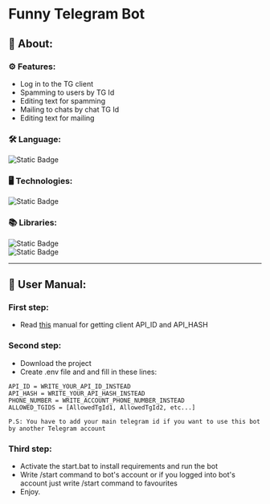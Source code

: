 # Funny Telegram Bot
## 📌 About:
### ⚙️ Features:
- Log in to the TG client
- Spamming to users by TG Id
- Editing text for spamming
- Mailing to chats by chat TG Id
- Editing text for mailing

### 🛠 Language:  
![Static Badge](https://img.shields.io/badge/Python-blue?style=for-the-badge&logo=python&logoColor=white&link=https%3A%2F%2Fwww.python.org%2F)
### 🖥 Technologies:  
![Static Badge](https://img.shields.io/badge/SQLite-Database-lightgrey?style=for-the-badge&logo=sqlite&logoColor=white&labelColor=%23003B57&link=https%3A%2F%2Fwww.sqlite.org%2F)
### 📚 Libraries:
![Static Badge](https://img.shields.io/badge/Telethon-blue?style=for-the-badge&logo=pypi&logoColor=white&link=https%3A%2F%2Fdocs.telethon.dev%2Fen%2Fstable%2F)  
![Static Badge](https://img.shields.io/badge/python--dotenv-blue?style=for-the-badge&logo=pypi&logoColor=white&link=https%3A%2F%2Fpypi.org%2Fproject%2Fpython-dotenv%2F)

____
## 📕 User Manual:
### First step:
- Read [this](https://core.telegram.org/api/obtaining_api_id) manual for getting client API_ID and API_HASH
### Second step:
- Download the project
- Create .env file and and fill in these lines:  
```
API_ID = WRITE_YOUR_API_ID_INSTEAD
API_HASH = WRITE_YOUR_API_HASH_INSTEAD
PHONE_NUMBER = WRITE_ACCOUNT_PHONE_NUMBER_INSTEAD
ALLOWED_TGIDS = [AllowedTgId1, AllowedTgId2, etc...]

P.S: You have to add your main telegram id if you want to use this bot by another Telegram account
```
### Third step:
- Activate the start.bat to install requirements and run the bot
- Write /start command to bot's account or if you logged into bot's account just write /start command to favourites
- Enjoy.
